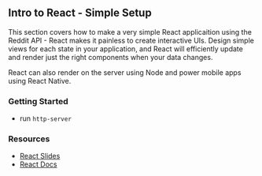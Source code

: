 ## Intro to React - Simple Setup

This section covers how to make a very simple React applicaition using the Reddit API -
React makes it painless to create interactive UIs. Design simple views for each state in your application, and React will efficiently update and render just the right components when your data changes.

React can also render on the server using Node and power mobile apps using React Native.

### Getting Started
* run `http-server`

### Resources
- [React Slides](http://slides.com/joecarlson/reactjs)
- [React Docs](https://facebook.github.io/react/)